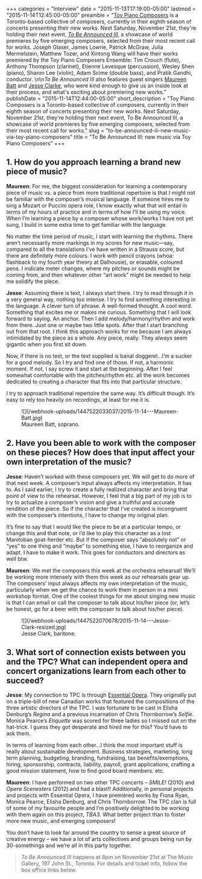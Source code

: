 +++
categories = "Interview"
date = "2015-11-13T17:19:00-05:00"
lastmod = "2015-11-14T12:45:00-05:00"
preamble = "[Toy Piano Composers](/scene/companies/toy-piano-composers/) is a Toronto-based collective of composers, currently in their eighth season of concerts presenting their new works. Next Saturday, November 21st, they're holding their next event, [*To Be Announced III*](https://www.facebook.com/events/1626884627575817/), a showcase of world premieres by five emerging composers, selected from their most recent call for works. Joseph Glaser, James Lowrie, Patrick McGraw, Julia Mermelstein, Matthew Tozer, and Xintong Wang will have their works premiered by the Toy Piano Composers Ensemble: Tim Crouch (flute), Anthony Thompson (clarinet), Etienne Levesque (percussion), Wesley Shen (piano), Sharon Lee (violin), Adam Scime (double bass), and Pratik Gandhi, conductor. \n\n*To Be Announced III* also features guest singers [Maureen Batt](/scene/people/maureen-batt/) and [Jesse Clarke](/scene/people/jesse-clark/), who were kind enough to give us an inside look at their process, and what's exciting about premiering new works."
publishDate = "2015-11-14T12:44:00-05:00"
short_description = "Toy Piano Composers is a Toronto-based collective of composers, currently in their eighth season of concerts presenting their new works. Next Saturday, November 21st, they're holding their next event, To Be Announced III, a showcase of world premieres by five emerging composers, selected from their most recent call for works."
slug = "to-be-announced-iii-new-music-via-toy-piano-composers"
title = "To Be Announced III: new music via Toy Piano Composers"
+++

## 1. How do you approach learning a brand new piece of music? 

**Maureen**: For me, the biggest consideration for learning a contemporary piece of music vs. a piece from more traditional repertoire is that I might not be familiar with the composer’s musical language. If someone hires me to sing a Mozart or Puccini opera role, I know exactly what that will entail in terms of my hours of practice and in terms of how I’ll be using my voice. When I’m learning a piece by a composer whose work/works I have not yet sung, I build in some extra time to get familiar with the language. 

No matter the time period of music, I start with learning the rhythms. There aren’t necessarily more markings in my scores for new music—say, compared to all the translations I’ve have written in a Strauss score, but there are definitely more colours. I work with pencil crayons (whoa: flashback to my fourth year theory at Dalhousie), or erasable, coloured pens. I indicate meter changes, where my pitches or sounds might be coming from, and then whatever other “art work” might be needed to help me solidify the piece.

**Jesse**: Assuming there is text, I always start there. I try to read through it in a very general way, nothing too intense. I try to find something interesting in the language. A clever turn of phrase. A well-formed thought. A cool word. Something that excites me or makes me curious. Something that I will look forward to saying. An anchor. Then I add melody/harmony/rhythm and work from there. Just one or maybe two little spots. After that I start branching out from that root. I think this approach works for me because I am always intimidated by the piece as a whole. Any piece, really. They always seem gigantic when you first sit down. 

Now, if there is no text, or the text supplied is banal doggerel…I’m a sucker for a good melody. So I try and find one of those. If not, a harmonic moment. If not, I say screw it and start at the beginning. After I feel somewhat comfortable with the pitches/rhythm etc. all the work becomes dedicated to creating a character that fits into that particular structure. 

I try to approach traditional repertoire the same way. It’s difficult though. It’s easy to rely too heavily on recordings, at least for me it is.

<figure data-type="image">
![](/webhook-uploads/1447522033037/2015-11-14---Maureen-Batt.jpg)
<figcaption>Maureen Batt, soprano.</figcaption>
</figure>

## 2. Have you been able to work with the composer on these pieces? How does that input affect your own interpretation of the music?

**Jesse**: Haven’t worked with these composers yet. We will get to do more of that next week. A composer’s input always affects my interpretation. It has to. As I said earlier, I try to create a fully realized character and bring that point of view to the rehearsal. However, I feel that a big part of my job is to try to actualize a composer’s vision and give a truthful and accurate rendition of the piece. So if the character that I’ve created is incongruent with the composer’s intentions, I have to change my original plan. 

It’s fine to say that I would like the piece to be at a particular tempo, or change this and that note, or I’d like to play this character as a lost Manitoban goat-herder etc. But if the composer says “absolutely not” or “yes” to one thing and “maybe” to something else, I have to reorganize and adapt. I have to make it work. This goes for conductors and directors as well btw.

**Maureen**: We met the composers this week at the orchestra rehearsal! We’ll be working more intensely with them this week as our rehearsals gear up. The composers’ input always affects my own interpretation of the music, particularly when we get the chance to work them in person in a mini workshop format. One of the coolest things for me about singing new music is that I can email or call the composer to talk about his/her piece (or, let’s be honest, go for a beer with the composer to talk about his/her piece).

<figure data-type="image">
![](/webhook-uploads/1447522070678/2015-11-14---Jesse-Clark-resized.jpg)
<figcaption>Jesse Clark, baritone.</figcaption>
</figure>

## 3. What sort of connection exists between you and the TPC?  What can independent opera and concert organizations learn from each other to succeed?

**Jesse**: My connection to TPC is through [Essential Opera](/scene/companies/essential-opera/). They originally put on a triple-bill of new Canadian works that featured the compositions of the three artistic directors of the TPC. I was fortunate to be cast in Elisha Denburg’s *Regina* and a previous incarnation of Chris Thornborrow’s *Selfie*. Monica Pearce’s *Etiquette* was scored for three ladies so I missed out on the hat-trick. I guess they got desperate and hired me for this? You’d have to ask them.

In terms of learning from each other...I think the most important stuff is really about sustainable development. Business strategies, marketing, long term planning, budgeting, branding, fundraising, tax benefits/exemptions, hiring, sponsorship, contracts, liability, payroll, grant applications, crafting a good mission statement, how to find good board members. etc.

**Maureen**: I have performed on two other TPC concerts – *SMILE!* (2010) and *Opera Scenesters* (2012) and had a blast!! Additionally, in personal projects and projects with Essential Opera, I have premièred works by Fiona Ryan, Monica Pearce, Elisha Denburg, and Chris Thornborrow. The TPC clan is full of some of my favourite people and I’m positively delighted to be working with them again on this project, *TBA3*. What better project than to foster more new music, and emerging composers!

You don’t have to look far around the country to sense a great source of creative energy – we have a lot of arts collectives and groups being run by 30-somethings and we’re all in this party together.

>*To Be Announced III* happens at 8pm on November 21st at The Music Gallery, 197 John St., Toronto. For details and ticket info, follow the box office links below.
